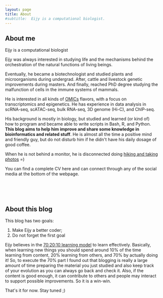 ```yaml
---
layout: page
title: About
#subtitle:  Eijy is a computational biologist.
---
```


## About me

Eijy is a computational biologist

Eijy was always interested in studying life and the mechanisms behind the orchestration of the natural functions of living beings.

Eventually, he became a biotechnologist and studied plants and microorganisms during undergrad. After, cattle and livestock genetic improvements during masters. And finally, reached PhD degree studying the malfunction of cells in the immune systems of mammals.

He is interested in all kinds of [OMICs](https://en.wikipedia.org/wiki/Omics) flavors, with a focus on transcriptomics and epigenetics. He has experience in data analysis in scRNA-seq, scATAC-seq, bulk RNA-seq, 3D genome (Hi-C), and ChIP-seq. 

His background is mostly in biology, but studied and learned (or kind of) how to program and became able to write scripts in Bash, R, and Python. **This blog aims to help him improve and share some knowledge in bioinformatics and related stuff**. He is almost all the time a positive mind and friendly guy, but do not disturb him if he didn't have his daily dosage of good coffee. 

When he is not behind a monitor, he is disconnected doing [hiking and taking photos](https://www.instagram.com/nagai2030/) =)

You can find a complete CV here and can connect through any of the social media at the bottom of the webpage.

<br><br><br>


## About this blog

This blog has two goals:
1. Make Eijy a better coder;
2. Do not forget the first goal

Eijy believes in the [70:20:10 learning model](https://en.wikipedia.org/wiki/70/20/10_Model_(Learning_and_Development)) to learn effectively. Basically, when learning new things you should spend around 10% of the time learning from content, 20% learning from others, and 70% by actually doing it! So, to execute the 70% part I found out that blogging is really a large amount of time preparing the material you just studied and also keep track of your evolution as you can always go back and check it. Also, if the content is good enough, it can contribute to others and people may interact to support possible improvements. So it is a win-win.

That's it for now. Stay tuned ;)

<br><br><br>
